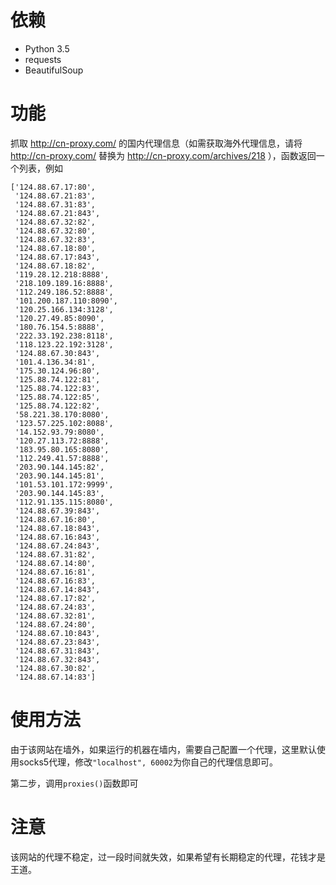 # 依赖
 - Python 3.5
 - requests
 - BeautifulSoup
 
# 功能
抓取
http://cn-proxy.com/
的国内代理信息（如需获取海外代理信息，请将 http://cn-proxy.com/ 替换为 http://cn-proxy.com/archives/218 ），函数返回一个列表，例如

```
['124.88.67.17:80',
 '124.88.67.21:83',
 '124.88.67.31:83',
 '124.88.67.21:843',
 '124.88.67.32:82',
 '124.88.67.32:80',
 '124.88.67.32:83',
 '124.88.67.18:80',
 '124.88.67.17:843',
 '124.88.67.18:82',
 '119.28.12.218:8888',
 '218.109.189.16:8888',
 '112.249.186.52:8888',
 '101.200.187.110:8090',
 '120.25.166.134:3128',
 '120.27.49.85:8090',
 '180.76.154.5:8888',
 '222.33.192.238:8118',
 '118.123.22.192:3128',
 '124.88.67.30:843',
 '101.4.136.34:81',
 '175.30.124.96:80',
 '125.88.74.122:81',
 '125.88.74.122:83',
 '125.88.74.122:85',
 '125.88.74.122:82',
 '58.221.38.170:8080',
 '123.57.225.102:8088',
 '14.152.93.79:8080',
 '120.27.113.72:8888',
 '183.95.80.165:8080',
 '112.249.41.57:8888',
 '203.90.144.145:82',
 '203.90.144.145:81',
 '101.53.101.172:9999',
 '203.90.144.145:83',
 '112.91.135.115:8080',
 '124.88.67.39:843',
 '124.88.67.16:80',
 '124.88.67.18:843',
 '124.88.67.16:843',
 '124.88.67.24:843',
 '124.88.67.31:82',
 '124.88.67.14:80',
 '124.88.67.16:81',
 '124.88.67.16:83',
 '124.88.67.14:843',
 '124.88.67.17:82',
 '124.88.67.24:83',
 '124.88.67.32:81',
 '124.88.67.24:80',
 '124.88.67.10:843',
 '124.88.67.23:843',
 '124.88.67.31:843',
 '124.88.67.32:843',
 '124.88.67.30:82',
 '124.88.67.14:83']
 ```


 # 使用方法
 
 由于该网站在墙外，如果运行的机器在墙内，需要自己配置一个代理，这里默认使用socks5代理，修改`"localhost", 60002`为你自己的代理信息即可。
 
 第二步，调用`proxies()`函数即可
 
 # 注意
 
 该网站的代理不稳定，过一段时间就失效，如果希望有长期稳定的代理，花钱才是王道。
